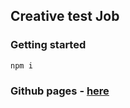 ## Creative test Job

### Getting started

```bash
npm i
```

### Github pages - [here](https://resenpai.github.io/creative-test-job/)